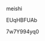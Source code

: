 meishi
































































EUqHBFUAb



























7w7Y994yq0
